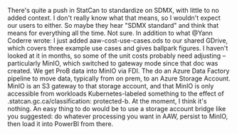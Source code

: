 There's quite a push in StatCan to standardize on SDMX, with little to no added context. I don't really know what that means, so I wouldn't expect our users to either. So maybe they hear "SDMX standard" and think that means for everything all the time. Not sure.
In addition to what @Yann Coderre wrote: I just added aaw-cost-use-cases.ods to our shared GDrive, which covers three example use cases and gives ballpark figures. I haven't looked at it in months, so some of the unit costs probably need adjusting – particularly MinIO, which switched to gateway mode since that doc was created.
We get ProB data into MinIO via FDI. The do an Azure Data Factory pipeline to move data, typically from on prem, to an Azure Storage Account. MinIO is an S3 gateway to that storage account, and that MinIO is only accessible from workloads Kubernetes-labeled something to the effect of .statcan.gc.ca/classification: protected-b.
At the moment, I think it's nothing. An easy thing to do would be to use a storage account bridge like you suggested: do whatever processing you want in AAW, persist to MinIO, then load it into PowerBI from there.

